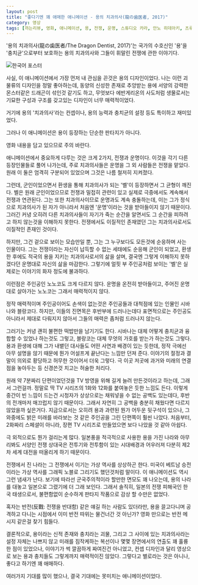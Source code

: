 ```yaml
---
layout: post
title: "좋다기엔 꽤 애매한 애니메이션 - 용의 치과의사(龍の歯医者, 2017)"
category: 영상
tags: [까는리뷰, 영화, 애니메이션, 용, 전쟁, 운명, 스튜디오 카라, 안노 히데아키, 츠루마키 카즈야, 에노키도 요지, 마이조 오타로, 이세키 슈이치, 시미즈 후미카, 오카모토 노부히코, 하야시바라 메구미, 야마데라 코이치]
---
```


'용의 치과의사(龍の歯医者/The Dragon Dentist, 2017)'는
국가의 수호신인 '용'을 '충치균'으로부터 보호하는
용의 치과의사와 그들이 휘말린 전쟁에 관한 이야기다.

![한국어 포스터](https://lh3.googleusercontent.com/-xbB6EUDVwLc/WedlaYgzA1I/AAAAAAAAZWY/XWL0BSX08XAhwRPaPxorMNRdZnXQZZ7QwCE0YBhgL/s560/dragon-dentist-2017-movie-poster.jpg)

사실, 이 애니메이션에서 가장 먼저 내 관심을 끈것은 용의 디자인이었다.
나는 이런 괴물류의 디자인을 정말 좋아하는데,
동양의 신성한 존재로 추앙받는 용에
서양의 강력한 몬스터같은 드래곤이 섞인것 같기도 하고,
무엇보다 에반게리온의 사도처럼 생물로서는 기묘한 구성과 구조를 갖고있는 디자인이
너무 매력적이었다.

거기에 용의 '치과의사'라는 컨셉이나,
용의 능력과 충치균의 설정 등도 특이하고 재미있었다.

그러나 이 애니메이션은 용이 등장하는 단순한 판타지가 아니다.


<div class="im im-warning">
영화 내용을 담고 있으므로 주의 바란다.
</div>


애니메이션에서 중요하게 다루는 것은 크게 2가지, 전쟁과 운명이다.
이것을 각기 다른 등장인물들로 풀어 나가는데,
주로 치과의사들은 운명을 그 외 사람들은 전쟁을 맡았다.
원래 이 둘은 엄격히 구분되어 있었으며 그것은 나름 철저히 지켜졌다.

그런데, 군인이었으면서 환생을 통해 치과의사가 되는 '벨'이 등장하면서 그 균형이 깨진다.
벨은 원래 군인이었으므로 전쟁과 밀접히 관련이 있고
실제로 극중에서도 계속해서 전쟁과 연관된다.
그는 또한 치과의사이므로 운명과도 계속 충돌하는데,
이는 그가 정식으로 치과의사가 된 자가 아니라서
처음엔 '운명'이라는 것을 받아들이지 않기 때문이다.
그러긴 커녕 오히려 다른 치과의사들이 자기가 죽는 순간을 알면서도
그 순간을 피하려고 하지 않는것을 이해하지 못한다.
전쟁에서도 이질적인 존재였던 그는
치과의사로서도 이질적인 존재인 것이다.

하지만, 그건 겉으로 보이는 모습만일 뿐,
그는 그 누구보다도 모든것에 순응하며 사는 인물이다.
그는 전쟁이라는 자신이 납득할 수 없는 세태에도 순응해 군인이 되었고,
환생한 후에도 적국의 용을 지키는 치과의사로서의 삶을 살며,
결국엔 그렇게 이해하지 못하겠다던 운명대로 자신의 삶을 마감한다.
그렇기에 얼핏 부 주인공처럼 보이는 '벨'은
실제로는 이야기의 화자 정도에 불과하다.

이런점은 주인공인 노노코도 크게 다르지 않다.
운명을 온전히 받아들이고,
주어진 운명대로 살아가는 노노코는
그래서 매력적이지 않다.

정작 매력적이며 주인공이어도 손색이 없는것은
주인공들과 대척점에 있는 인물인 시바나와 블랑코다.
하지만, 이들의 진면목은 후반부에 드러나는데다
표면적으로는 주인공도 아니라서 제대로 다뤄지지 않아서
그들의 매력은 좀처럼 드러나지 않는다.

그러기는 커녕 괜히 불편한 떡밥만을 남기기도 한다.
시바나는 대체 어떻게 충치균과 융합할 수 있었나 하는것도 그렇고,
블랑코는 대체 무엇의 가호를 받는가 하는것도 그렇다.
용과 환생에 대해 그가 내뱉던 대사들도 어떤 사연과 배경이 있는 듯한데,
정작 극에선 아무 설명을 않기 때문에 뭔가 어설프게 끝난다는 느낌만 던져 준다.
이야기의 절정과 결말이 의외로 황당하고 허무한 것이어서 더욱 그렇다.
극 이곳 저곳에 과거와 미래의 연결점을 놓아두는 등 신경쓴것 치고는 허술한 처리다.

원래 약 7분짜리 단편이었던것을
TV 방영을 위해 길게 늘려 만든것이라고 하는데,
그래서 그런걸까.
정말로 딱 TV 시리즈의 1화와 12화를 붙여놓은 듯한 느낌도 든다.
이렇게 중간이 빈 느낌이 드는건
시청자가 상상으로는 채워넣을 수 없는 공백도 있는데다,
후반의 전개마저 매끄럽지 않기 때문이다.
그래서 자연히 그 공백을 충분히 채웠다면 다르지 않았을까 싶은거다.
지금으로서는 오히려 용과 과련된 뭔가 어두운 뒷구석이 있으나, 그 와중에도 밝은 미래를 바라보는 것 같은 주인공을 그린 단편쪽이 훨씬 나았다.
처음부터, 2화짜리 스페셜이 아니라,
장편 TV 시리즈로 만들었으면 보다 나았을 것 같아 아쉽다.

극 외적으로도 뭔가 걸리는게 많다.
일본풍을 적극적으로 사용한 용을 가진 나라와
아무리봐도 서양인 전쟁 상대국은
전투기와 전투함이 있는 시대배경과 어우러져
다분히 제2차 세계 대전을 떠올리게 하기 때문이다.

전쟁에서 진 나라는 그 전쟁에서 이기는 가상 역사를 상상하곤 한다.
미국이 베트남 승전이라는 가상 역사를 그래픽 노블로 그리기도 했던것처럼 말이다.
이 애니메이션도 역시 그런 냄새가 난다.
보기에 따라선 군국주의적이라 할만한 면모도 꽤 나오는데,
용의 나라를 대놓고 일본으로 그렸기에 더 그래 보인다.
그래서 솔직히, 일본의 전쟁 피해국인 한국 태생으로서,
불편함없이 순수하게 판타지 작품으로 감상 할 수만은 없었다.

혹자는 반전(反戰: 전쟁을 반대함) 같은 얘길 하는 사람도 있더라만,
용을 끌고다니며 공격하고 다니는 시점에서 이미 반전 따위는 물건너간 것 아닌가?
영화 만으로는 반전 메시지 같은걸 찾기 힘들다.

결론적으로,
용이라는 신적 존재와 충치라는 괴물, 그리고 그 사이에 있는 치과의사라는 설정 자체는 나쁘지 않고
미래를 짐작케하는 복선이나
몇몇 장면에서의 연출도 꽤 훌륭한 점이 있었으나,
이야기가 썩 깔끔하게 짜여진건 아니었고,
컨셉 디자인과 달리 영상으로 보는 용과 충치들도 그렇게까지 매력적이진 않았다.
그렇다고 별로라는 것은 아니나, 좋다고 하기엔 꽤 애매하다.

여러가지 기대를 많이 했으나, 결국 기대에는 못미치는 애니메이션이었다.
